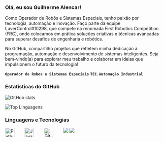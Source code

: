 ### Olá, eu sou Guilherme Alencar! 
Como Operador de Robôs e Sistemas Especiais, tenho paixão por tecnologia, automação e inovação. Faço parte da equipe LuverControl#10298, que compete na renomada First Robotics Competition (FRC), onde colocamos em prática soluções criativas e técnicas avançadas para superar desafios de engenharia e robótica.

No GitHub, compartilho projetos que refletem minha dedicação à programação, automação e desenvolvimento de sistemas inteligentes. Seja bem-vindo(a) para explorar meu trabalho e colaborar em ideias que impulsionem o futuro da tecnologia! 

**`Operador de Robos e Sistemas Especiais`**
**`TEC.Automação Industrial`**

### Estatísticas do GitHub
![GitHub stats](https://github-readme-stats.vercel.app/api?username=GuilhermeAlencarFRC&show_icons=true&theme=radical&show=reviews,prs_merged,prs_merged_percentage&hide=contribs&card_width=465)<br />

![Top Linguagens](https://github-readme-stats.vercel.app/api/top-langs/?username=GuilhermeAlencarFRC&layout=compact&theme=radical)

### Linguagens e Tecnologias
<img 
    align="left" 
    alt="Python" 
    title="Python"
    width="30px" 
    style="padding-right: 30px;" 
    src="https://cdn.jsdelivr.net/gh/devicons/devicon@latest/icons/python/python-original.svg" 
/>

<img 
    align="left" 
    alt="Java" 
    title="Java"
    width="30px" 
    style="padding-right: 30px;" 
    src="https://cdn.jsdelivr.net/gh/devicons/devicon@latest/icons/java/java-original.svg" 
/>

<img 
    align="left" 
    alt="Git" 
    title="Git"
    width="30px" 
    style="padding-right: 30px;" 
    src="https://cdn.jsdelivr.net/gh/devicons/devicon@latest/icons/git/git-original.svg" 
/>
 
<div> 
  <a href="https://instagram.com/luvercontrol" target="_blank"><img src="https://img.shields.io/badge/-Instagram-%23E4405F?style=for-the-badge&logo=instagram&logoColor=white" target="_blank"></a>
  <a href = "guilhermealencarnienkoetter@gmail.com"><img src="https://img.shields.io/badge/-Gmail-%23333?style=for-the-badge&logo=gmail&logoColor=white" target="_blank"></a
</div>


